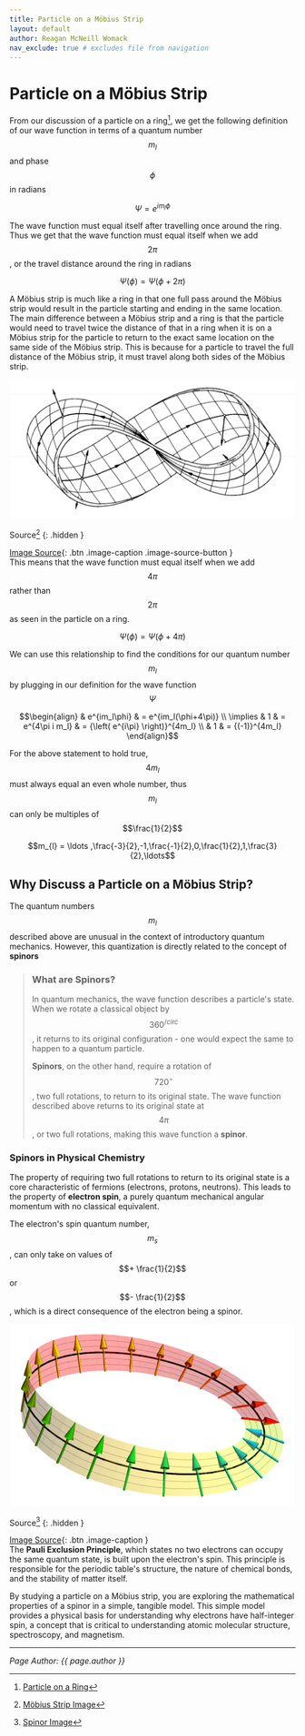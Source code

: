 ```yaml
---
title: Particle on a Möbius Strip
layout: default
author: Reagan McNeill Womack
nav_exclude: true # excludes file from navigation
---
```


# Particle on a Möbius Strip
From our discussion of a particle on a ring[^1], we get the following definition of our wave function in terms of a quantum number $$m_l$$ and phase $$\phi$$ in radians

$$\Psi = e^{im_{l}\phi}$$

The wave function must equal itself after travelling once around the ring. Thus we get that the wave function must equal itself when we add $$2\pi$$, or the travel distance around the ring in radians

$$\Psi(\phi) = \Psi(\phi+2\pi)$$

A Möbius strip is much like a ring in that one full pass around the Möbius strip would result in the particle starting and ending in the same location. The main difference between a Möbius strip and a ring is that the particle would need to travel twice the distance of that in a ring when it is on a Möbius strip for the particle to return to the exact same location on the same side of the Möbius strip. This is because for a particle to travel the full distance of the Möbius strip, it must travel along both sides of the Möbius strip.

<p align="center"><img src="assets/images/mobius-strip.jpeg" alt="Image of a Möbius strip, a non-orientable surface with a single side and boundary."></p>

Source[^2]
{: .hidden }

[Image Source](#fn:2){: .btn .image-caption .image-source-button } \
This means that the wave function must equal itself when we add $$4\pi$$ rather than $$2\pi$$ as seen in the particle on a ring.

$$\Psi(\phi) = \Psi(\phi+4\pi)$$

We can use this relationship to find the conditions for our quantum number $$m_l$$ by plugging in our definition for the wave function $$\Psi$$

$$\begin{align}
& e^{im_l\phi} & = e^{im_l(\phi+4\pi)} \\
\implies & 1 & = e^{4\pi i m_l} & = {\left( e^{i\pi} \right)}^{4m_l} \\
& 1 & = {(-1)}^{4m_l}
\end{align}$$

For the above statement to hold true, $$4m_l$$ must always equal an even whole number, thus $$m_l$$ can only be multiples of $$\frac{1}{2}$$

$$m_{l} = \ldots ,\frac{-3}{2},-1,\frac{-1}{2},0,\frac{1}{2},1,\frac{3}{2},\ldots$$

## Why Discuss a Particle on a Möbius Strip?
The quantum numbers $$m_l$$ described above are unusual in the context of introductory quantum mechanics. However, this quantization is directly related to the concept of **spinors**

> ### What are Spinors?
> In quantum mechanics, the wave function describes a particle's state. When we rotate a classical object by $$360^{/circ}$$, it returns to its original configuration - one would expect the same to happen to a quantum particle.
>
> **Spinors**, on the other hand, require a rotation of $$720^{\circ}$$, two full rotations, to return to its original state. The wave function described above returns to its original state at $$4 \pi$$, or two full rotations, making this wave function a **spinor**. 

### Spinors in Physical Chemistry
The property of requiring two full rotations to return to its original state is a core characteristic of fermions (electrons, protons, neutrons). This leads to the property of **electron spin**, a purely quantum mechanical angular momentum with no classical equivalent. 

The electron's spin quantum number, $$m_s$$, can only take on values of $$+ \frac{1}{2}$$ or $$- \frac{1}{2}$$, which is a direct consequence of the electron being a spinor.

<p align="center"><img src="assets/images/spinor-mobius-strip.png"></p> 

Source[^3]
{: .hidden }

[Image Source](#fn:3){: .btn .image-caption } \
The **Pauli Exclusion Principle**, which states no two electrons can occupy the same quantum state, is built upon the electron's spin. This principle is responsible for the periodic table's structure, the nature of chemical bonds, and the stability of matter itself.

By studying a particle on a Möbius strip, you are exploring the mathematical properties of a spinor in a simple, tangible model. This simple model provides a physical basis for understanding why electrons have half-integer spin, a concept that is critical to understanding atomic molecular structure, spectroscopy, and magnetism.

---

*Page Author: {{ page.author }}*

[^1]: [Particle on a Ring](http://localhost:4000/Particle-In-A-Ring.html)
[^2]: [Möbius Strip Image](https://medium.com/@shengmorni/1963-88a359d2f68b)
[^3]: [Spinor Image](https://en.wikipedia.org/wiki/Spinor#cite_note-1)
